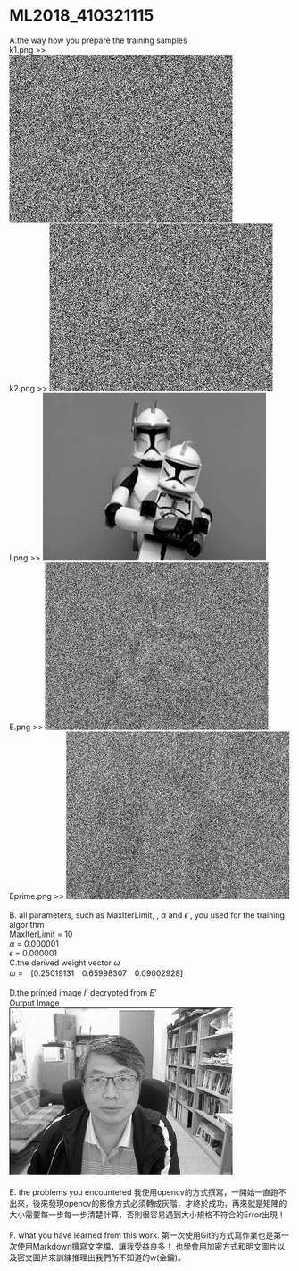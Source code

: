 ﻿# ML2018_410321115 

A.the way how you prepare the training samples<br>
k1.png >><br>
![Key1.png](https://github.com/RolaJeng/ML2018_410321115/blob/master/key1.png?raw=true)<br>
k2.png >>
![Key2.png](https://github.com/RolaJeng/ML2018_410321115/blob/master/key2.png?raw=true)<br>
I.png >>
![I.png](https://github.com/RolaJeng/ML2018_410321115/blob/master/I.png?raw=true)<br>
E.png >>
![E.png](https://github.com/RolaJeng/ML2018_410321115/blob/master/E.png?raw=true)<br>
Eprime.png >>
![Eprime.png](https://github.com/RolaJeng/ML2018_410321115/blob/master/Eprime.png?raw=true)<br>
<br>
B. all parameters, such as MaxIterLimit, , $\alpha$ and  $\epsilon$ , you used for the training algorithm<br>
MaxIterLimit = 10<br>
$\alpha$  = 0.000001<br>
$\epsilon$ = 0.000001<br>
C.the derived weight vector $\omega$  <br>
$\omega$		=　[0.25019131　0.65998307　0.09002928]<br>
<br>
D.the printed image 𝐼’ decrypted from 𝐸’<br>
Output Image<br>
![image](https://github.com/RolaJeng/ML2018_410321115/blob/master/Output%20Image.png?raw=true)<br><br>
E.	the problems you encountered
		我使用opencv的方式撰寫，一開始一直跑不出來，後來發現opencv的影像方式必須轉成灰階，才終於成功，再來就是矩陣的大小需要每一步每一步清楚計算，否則很容易遇到大小規格不符合的Error出現！<br><br>
F.	what you have learned from this work. 
		第一次使用Git的方式寫作業也是第一次使用Markdown撰寫文字檔，讓我受益良多！
也學會用加密方式和明文圖片以及密文圖片來訓練推理出我們所不知道的w(金鑰)。
